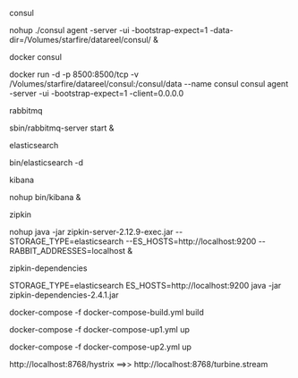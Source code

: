 
consul

nohup ./consul agent -server -ui -bootstrap-expect=1 -data-dir=/Volumes/starfire/datareel/consul/ &


docker consul

docker run -d  -p 8500:8500/tcp -v /Volumes/starfire/datareel/consul:/consul/data --name consul  consul agent -server -ui -bootstrap-expect=1 -client=0.0.0.0


rabbitmq

sbin/rabbitmq-server start &


elasticsearch

bin/elasticsearch -d


kibana

nohup bin/kibana &


zipkin

nohup java -jar zipkin-server-2.12.9-exec.jar --STORAGE_TYPE=elasticsearch --ES_HOSTS=http://localhost:9200 --RABBIT_ADDRESSES=localhost &


zipkin-dependencies

STORAGE_TYPE=elasticsearch ES_HOSTS=http://localhost:9200 java -jar zipkin-dependencies-2.4.1.jar


docker-compose -f docker-compose-build.yml build

docker-compose -f docker-compose-up1.yml up

docker-compose -f docker-compose-up2.yml up


http://localhost:8768/hystrix  ==>>  http://localhost:8768/turbine.stream
